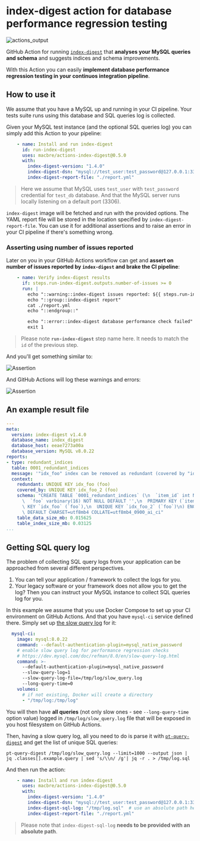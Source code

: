 # index-digest action for database performance regression testing

![actions_output](https://user-images.githubusercontent.com/1929317/107210174-12a2ba80-6a04-11eb-9958-f127521a03d8.png)

GitHub Action for running [`index-digest`](https://github.com/macbre/index-digest) that **analyses your MySQL queries and schema** and suggests indices and schema improvements.

With this Action you can easily **implement database performance regression testing in your continuos integration pipeline**.

## How to use it

We assume that you have a MySQL up and running in your CI pipeline. Your tests suite runs using this database and SQL queries log is collected.

Given your MySQL test instance (and the optional SQL queries log) you can simply add this Action to your pipeline:

```yaml
    - name: Install and run index-digest
      id: run-index-digest
      uses: macbre/actions-index-digest@0.5.0
      with:
        index-digest-version: "1.4.0"
        index-digest-dsn: "mysql://test_user:test_password@127.0.0.1:3306/test_db"
        index-digest-report-file: "./report.yml"
```

> Here we assume that MySQL uses `test_user` with `test_password` credential for `test_db` database. And that the MySQL server runs locally listening on a default port (3306).

`index-digest` image will be fetched and run with the provided options. The YAML report file will be stored in the location specified by `index-digest-report-file`. You can use it for additional assertions and to raise an error in your CI pipeline if there's something wrong.

### Asserting using number of issues reported

Later on you in your GitHub Actions workflow can get and **assert on number of issues reported by `index-digest` and brake the CI pipeline**:

```yaml
    - name: Verify index-digest results
      if: steps.run-index-digest.outputs.number-of-issues >= 0
      run: |
        echo "::warning::index-digest issues reported: ${{ steps.run-index-digest.outputs.number-of-issues }}"
        echo "::group::index-digest report"
        cat ./report.yml
        echo "::endgroup::"

        echo "::error::index-digest database performance check failed"
        exit 1
```

> Please note **`run-index-digest`** step name here. It needs to match the `id` of the previous step.

And you'll get something similar to:

![Assertion](https://raw.githubusercontent.com/macbre/actions-index-digest/main/graphics/index-digest-failed.png)

And GitHub Actions will log these warnings and errors:

![Assertion](https://raw.githubusercontent.com/macbre/actions-index-digest/main/graphics/aff22da.png)

## An example result file

```yaml
---
meta:
  version: index-digest v1.4.0
  database_name: index_digest
  database_host: eeae7273a00a
  database_version: MySQL v8.0.22
reports:
- type: redundant_indices
  table: 0001_redundant_indices
  message: '"idx_foo" index can be removed as redundant (covered by "idx_foo_2")'
  context:
    redundant: UNIQUE KEY idx_foo (foo)
    covered_by: UNIQUE KEY idx_foo_2 (foo)
    schema: "CREATE TABLE `0001_redundant_indices` (\n  `item_id` int NOT NULL AUTO_INCREMENT,\n\
      \  `foo` varbinary(16) NOT NULL DEFAULT '',\n  PRIMARY KEY (`item_id`),\n  UNIQUE\
      \ KEY `idx_foo` (`foo`),\n  UNIQUE KEY `idx_foo_2` (`foo`)\n) ENGINE=InnoDB\
      \ DEFAULT CHARSET=utf8mb4 COLLATE=utf8mb4_0900_ai_ci"
    table_data_size_mb: 0.015625
    table_index_size_mb: 0.03125
...
```

## Getting SQL query log

The problem of collecting SQL query logs from your application can be approached from several different perspectives.

1. You can tell your application / framework to collect the logs for you.
2. Your legacy software or your framework does not allow you to get the log? Then you can instruct your MySQL instance to collect SQL queries log for you.

In this example we assume that you use Docker Compose to set up your CI environment on GitHub Actions. And that you have `mysql-ci` service defined there. Simply set up [the slow query log]( https://dev.mysql.com/doc/refman/8.0/en/slow-query-log.html) for it:

```yaml
  mysql-ci:
    image: mysql:8.0.22
    command: --default-authentication-plugin=mysql_native_password
    # enable slow query log for performance regression checks
    # https://dev.mysql.com/doc/refman/8.0/en/slow-query-log.html
    command: >-
      --default-authentication-plugin=mysql_native_password
      --slow-query-log=1
      --slow-query-log-file=/tmp/log/slow_query.log
      --long-query-time=0
    volumes:
      # if not existing, Docker will create a directory
      - "/tmp/log:/tmp/log"
```

You will then have **all queries** (not only slow ones - see `--long-query-time` option value) logged in `/tmp/log/slow_query.log` file that will be exposed in you host filesystem on GitHub Actions.

Then, having a slow query log, all you need to do is parse it with [`pt-query-digest`](https://www.percona.com/doc/percona-toolkit/LATEST/pt-query-digest.html) and get the list of unique SQL queries:

```
pt-query-digest /tmp/log/slow_query.log --limit=1000 --output json | jq .classes[].example.query | sed 's/\\n/ /g'| jq -r . > /tmp/log.sql
```

And then run the action:

```yaml
    - name: Install and run index-digest
      uses: macbre/actions-index-digest@0.5.0
      with:
        index-digest-version: "1.4.0"
        index-digest-dsn: "mysql://test_user:test_password@127.0.0.1:3306/test_db"
        index-digest-sql-log: "/tmp/log.sql"  # use an absolute path here!
        index-digest-report-file: "./report.yml"
```

> Please note that `index-digest-sql-log` **needs to be provided with an absolute path**.
